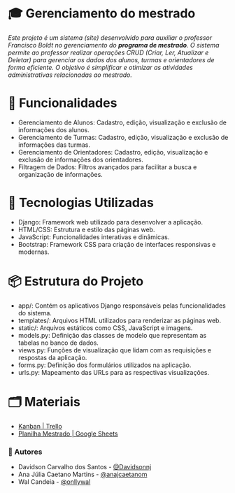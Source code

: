 # 🎓 Gerenciamento do mestrado

*Este projeto é um sistema (site) desenvolvido para auxiliar o professor Francisco Boldt no gerenciamento do **programa de mestrado**. O sistema permite ao professor realizar operações CRUD (Criar, Ler, Atualizar e Deletar) para gerenciar os dados dos alunos, turmas e orientadores de forma eficiente. O objetivo é simplificar e otimizar as atividades administrativas relacionadas ao mestrado.*

# 🌟 Funcionalidades

- Gerenciamento de Alunos: Cadastro, edição, visualização e exclusão de informações dos alunos.
- Gerenciamento de Turmas: Cadastro, edição, visualização e exclusão de informações das turmas.
- Gerenciamento de Orientadores: Cadastro, edição, visualização e exclusão de informações dos orientadores.
- Filtragem de Dados: Filtros avançados para facilitar a busca e organização de informações.

# 🚀 Tecnologias Utilizadas

- Django: Framework web utilizado para desenvolver a aplicação.
- HTML/CSS: Estrutura e estilo das páginas web.
- JavaScript: Funcionalidades interativas e dinâmicas.
- Bootstrap: Framework CSS para criação de interfaces responsivas e modernas.

# 📦 Estrutura do Projeto

- app/: Contém os aplicativos Django responsáveis pelas funcionalidades do sistema.
- templates/: Arquivos HTML utilizados para renderizar as páginas web.
- static/: Arquivos estáticos como CSS, JavaScript e imagens.
- models.py: Definição das classes de modelo que representam as tabelas no banco de dados.
- views.py: Funções de visualização que lidam com as requisições e respostas da aplicação.
- forms.py: Definição dos formulários utilizados na aplicação.
- urls.py: Mapeamento das URLs para as respectivas visualizações.

# 🗂️ Materiais

- [Kanban | Trello](https://trello.com/b/L8RGbOB7/laborat%C3%B3rio-902t)
- [Planilha Mestrado | Google Sheets](https://docs.google.com/spreadsheets/d/1qeDMsl7Sx597QFeHDuu-N359-_ndFZyx624fjPwJ3n0/edit?gid=1126102230#gid=1126102230)

### 👥 Autores

- Davidson Carvalho dos Santos - [@Davidsonnj](https://github.com/Davidsonnj)
- Ana Júlia Caetano Martins - [@anajcaetanom](https://github.com/anajcaetanom)
- Wal Candeia - [@onllywal](https://github.com/onllywal)
